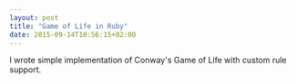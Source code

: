 ```yaml
---
layout: post
title: "Game of Life in Ruby"
date: 2015-09-14T10:56:15+02:00
---
```

I wrote simple implementation of Conway's Game of Life with custom rule
support.

<script src="https://gist.github.com/mhib/dbd290c30cb0a3b746e8.js"></script>
